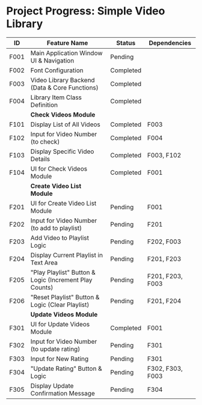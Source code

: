 # Project Progress: Simple Video Library

| ID   | Feature Name                                   | Status    | Dependencies      |
|------|------------------------------------------------|-----------|-------------------|
| F001 | Main Application Window UI & Navigation        | Pending   |                   |
| F002 | Font Configuration                             | Completed |                   |
| F003 | Video Library Backend (Data & Core Functions)  | Completed |                   |
| F004 | Library Item Class Definition                  | Completed |                   |
|      | **Check Videos Module** |           |                   |
| F101 | Display List of All Videos                     | Completed | F003              |
| F102 | Input for Video Number (to check)              | Completed | F004              |
| F103 | Display Specific Video Details                 | Completed | F003, F102        |
| F104 | UI for Check Videos Module                     | Completed | F001              |
|      | **Create Video List Module** |           |                   |
| F201 | UI for Create Video List Module                | Pending   | F001              |
| F202 | Input for Video Number (to add to playlist)    | Pending   | F201              |
| F203 | Add Video to Playlist Logic                    | Pending   | F202, F003        |
| F204 | Display Current Playlist in Text Area          | Pending   | F201, F203        |
| F205 | "Play Playlist" Button & Logic (Increment Play Counts) | Pending   | F201, F203, F003  |
| F206 | "Reset Playlist" Button & Logic (Clear Playlist) | Pending   | F201, F204        |
|      | **Update Videos Module** |           |                   |
| F301 | UI for Update Videos Module                    | Completed | F001              |
| F302 | Input for Video Number (to update rating)      | Pending   | F301              |
| F303 | Input for New Rating                           | Pending   | F301              |
| F304 | "Update Rating" Button & Logic                 | Pending   | F302, F303, F003  |
| F305 | Display Update Confirmation Message            | Pending   | F304              |